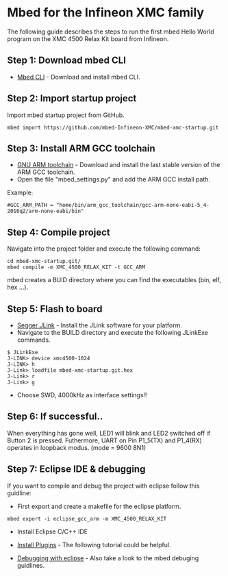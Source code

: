 # Mbed for the Infineon XMC family

The following guide describes the steps to run the first mbed Hello World program on the XMC 4500 Relax Kit board from Infineon.

## Step 1: Download mbed CLI

* [Mbed CLI](https://docs.mbed.com/docs/mbed-os-handbook/en/latest/dev_tools/cli/#installing-mbed-cli) - Download and install mbed CLI.

## Step 2: Import startup project

Import mbed startup project from GitHub.

```
mbed import https://github.com/mbed-Infineon-XMC/mbed-xmc-startup.git
```

## Step 3: Install ARM GCC toolchain

* [GNU ARM toolchain](https://launchpad.net/gcc-arm-embedded) - Download and install the last stable version of the ARM GCC toolchain.
* Open the file "mbed_settings.py" and add the ARM GCC install path.

Example:
```
#GCC_ARM_PATH = "home/bin/arm_gcc_toolchain/gcc-arm-none-eabi-5_4-2016q2/arm-none-eabi/bin"
```
## Step 4: Compile project

Navigate into the project folder and execute the following command:
```
cd mbed-xmc-startup.git/
mbed compile -m XMC_4500_RELAX_KIT -t GCC_ARM
```
mbed creates a BUID directory where you can find the executables (bin, elf, hex ...).

## Step 5: Flash to board

* [Segger JLink](https://www.segger.com/downloads/jlink) - Install the JLink software for your platform.
* Navigate to the BUILD directory and execute the following JLinkExe commands.
```
$ JLinkExe
J-LINK> device xmc4500-1024
J-LINK> h
J-Link> loadfile mbed-xmc-startup.git.hex
J-Link> r
J-Link> g
```
* Choose SWD, 4000kHz as interface settings!!

## Step 6: If successful..

When everything has gone well, LED1 will blink and LED2 switched off if Button 2 is pressed.
Futhermore, UART on Pin P1_5(TX) and P1_4(RX) operates in loopback modus. (mode = 9600 8N1)

## Step 7: Eclipse IDE & debugging

If you want to compile and debug the project with eclipse follow this guidline:

* First export and create a makefile for the eclipse platform.
```
mbed export -i eclipse_gcc_arm -m XMC_4500_RELAX_KIT
```
* Install Eclipse C/C++ IDE
* [Install Plugins](https://github.com/mhorauer/XMC4500-Barebone-Projects/blob/master/Setup/plugins.asciidoc) - The following tutorial could be helpful.

* [Debugging with eclipse](https://docs.mbed.com/docs/mbed-os-handbook/en/5.3/debugging/debugging_eclipse_pyocd/) - Also take a look to the mbed debuging guidlines.
